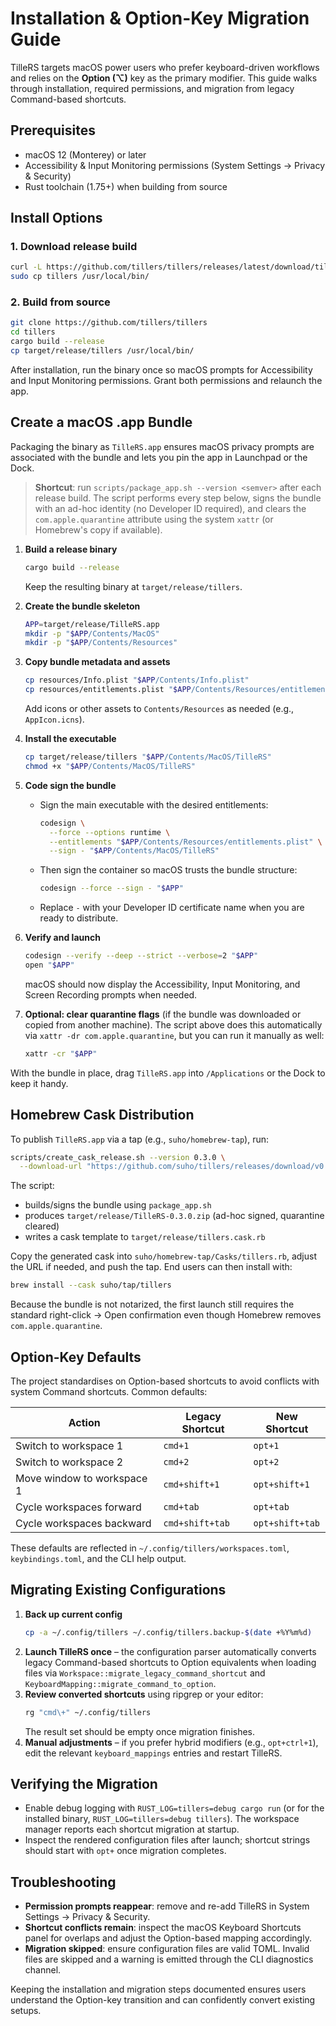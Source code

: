 # Installation & Option-Key Migration Guide

TilleRS targets macOS power users who prefer keyboard-driven workflows and relies on the **Option
(⌥)** key as the primary modifier. This guide walks through installation, required permissions, and
migration from legacy Command-based shortcuts.

## Prerequisites

- macOS 12 (Monterey) or later
- Accessibility & Input Monitoring permissions (System Settings → Privacy & Security)
- Rust toolchain (1.75+) when building from source

## Install Options

### 1. Download release build

```bash
curl -L https://github.com/tillers/tillers/releases/latest/download/tillers-macos.tar.gz | tar xz
sudo cp tillers /usr/local/bin/
```

### 2. Build from source

```bash
git clone https://github.com/tillers/tillers
cd tillers
cargo build --release
cp target/release/tillers /usr/local/bin/
```

After installation, run the binary once so macOS prompts for Accessibility and Input Monitoring
permissions. Grant both permissions and relaunch the app.

## Create a macOS .app Bundle

Packaging the binary as `TilleRS.app` ensures macOS privacy prompts are associated with the bundle
and lets you pin the app in Launchpad or the Dock.

> **Shortcut**: run `scripts/package_app.sh --version <semver>` after each release build. The script
> performs every step below, signs the bundle with an ad-hoc identity (no Developer ID required),
> and clears the `com.apple.quarantine` attribute using the system `xattr` (or Homebrew's copy if
> available).

1. **Build a release binary**
   ```bash
   cargo build --release
   ```
   Keep the resulting binary at `target/release/tillers`.

2. **Create the bundle skeleton**
   ```bash
   APP=target/release/TilleRS.app
   mkdir -p "$APP/Contents/MacOS"
   mkdir -p "$APP/Contents/Resources"
   ```

3. **Copy bundle metadata and assets**
   ```bash
   cp resources/Info.plist "$APP/Contents/Info.plist"
   cp resources/entitlements.plist "$APP/Contents/Resources/entitlements.plist"
   ```
   Add icons or other assets to `Contents/Resources` as needed (e.g., `AppIcon.icns`).

4. **Install the executable**
   ```bash
   cp target/release/tillers "$APP/Contents/MacOS/TilleRS"
   chmod +x "$APP/Contents/MacOS/TilleRS"
   ```

5. **Code sign the bundle**
   - Sign the main executable with the desired entitlements:
     ```bash
     codesign \
       --force --options runtime \
       --entitlements "$APP/Contents/Resources/entitlements.plist" \
       --sign - "$APP/Contents/MacOS/TilleRS"
     ```
   - Then sign the container so macOS trusts the bundle structure:
     ```bash
     codesign --force --sign - "$APP"
     ```
   - Replace `-` with your Developer ID certificate name when you are ready to distribute.

6. **Verify and launch**
   ```bash
   codesign --verify --deep --strict --verbose=2 "$APP"
   open "$APP"
   ```
   macOS should now display the Accessibility, Input Monitoring, and Screen Recording prompts when
   needed.

7. **Optional: clear quarantine flags** (if the bundle was downloaded or copied from another
   machine). The script above does this automatically via `xattr -dr com.apple.quarantine`, but you
   can run it manually as well:
   ```bash
   xattr -cr "$APP"
   ```

With the bundle in place, drag `TilleRS.app` into `/Applications` or the Dock to keep it handy.

## Homebrew Cask Distribution

To publish `TilleRS.app` via a tap (e.g., `suho/homebrew-tap`), run:

```bash
scripts/create_cask_release.sh --version 0.3.0 \
  --download-url "https://github.com/suho/tillers/releases/download/v0.3.0/TilleRS-0.3.0.zip"
```

The script:
- builds/signs the bundle using `package_app.sh`
- produces `target/release/TilleRS-0.3.0.zip` (ad-hoc signed, quarantine cleared)
- writes a cask template to `target/release/tillers.cask.rb`

Copy the generated cask into `suho/homebrew-tap/Casks/tillers.rb`, adjust the URL if needed, and
push the tap. End users can then install with:

```bash
brew install --cask suho/tap/tillers
```

Because the bundle is not notarized, the first launch still requires the standard right-click →
Open confirmation even though Homebrew removes `com.apple.quarantine`.

## Option-Key Defaults

The project standardises on Option-based shortcuts to avoid conflicts with system Command shortcuts.
Common defaults:

| Action                       | Legacy Shortcut | New Shortcut |
|------------------------------|-----------------|--------------|
| Switch to workspace 1        | `cmd+1`         | `opt+1`      |
| Switch to workspace 2        | `cmd+2`         | `opt+2`      |
| Move window to workspace 1   | `cmd+shift+1`   | `opt+shift+1`|
| Cycle workspaces forward     | `cmd+tab`       | `opt+tab`    |
| Cycle workspaces backward    | `cmd+shift+tab` | `opt+shift+tab` |

These defaults are reflected in `~/.config/tillers/workspaces.toml`, `keybindings.toml`, and the
CLI help output.

## Migrating Existing Configurations

1. **Back up current config**
   ```bash
   cp -a ~/.config/tillers ~/.config/tillers.backup-$(date +%Y%m%d)
   ```
2. **Launch TilleRS once** – the configuration parser automatically converts legacy Command-based
   shortcuts to Option equivalents when loading files via `Workspace::migrate_legacy_command_shortcut`
   and `KeyboardMapping::migrate_command_to_option`.
3. **Review converted shortcuts** using ripgrep or your editor:
   ```bash
   rg "cmd\+" ~/.config/tillers
   ```
   The result set should be empty once migration finishes.
4. **Manual adjustments** – if you prefer hybrid modifiers (e.g., `opt+ctrl+1`), edit the relevant
   `keyboard_mappings` entries and restart TilleRS.

## Verifying the Migration

- Enable debug logging with `RUST_LOG=tillers=debug cargo run` (or for the installed binary,
  `RUST_LOG=tillers=debug tillers`). The workspace manager reports each shortcut migration at
  startup.
- Inspect the rendered configuration files after launch; shortcut strings should start with `opt+`
  once migration completes.

## Troubleshooting

- **Permission prompts reappear**: remove and re-add TilleRS in System Settings → Privacy & Security.
- **Shortcut conflicts remain**: inspect the macOS Keyboard Shortcuts panel for overlaps and adjust
  the Option-based mapping accordingly.
- **Migration skipped**: ensure configuration files are valid TOML. Invalid files are skipped and a
  warning is emitted through the CLI diagnostics channel.

Keeping the installation and migration steps documented ensures users understand the Option-key
transition and can confidently convert existing setups.
